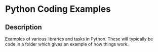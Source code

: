 # Python Coding Examples

## Description

Examples of various libraries and tasks in Python.  These will typically be code in a folder which gives an example of how things work.